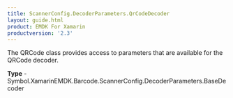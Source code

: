```yaml
---
title: ScannerConfig.DecoderParameters.QrCodeDecoder
layout: guide.html
product: EMDK For Xamarin
productversion: '2.3'
---
```

The QRCode class provides access to parameters that are available for the QRCode decoder.

**Type** - Symbol.XamarinEMDK.Barcode.ScannerConfig.DecoderParameters.BaseDecoder







